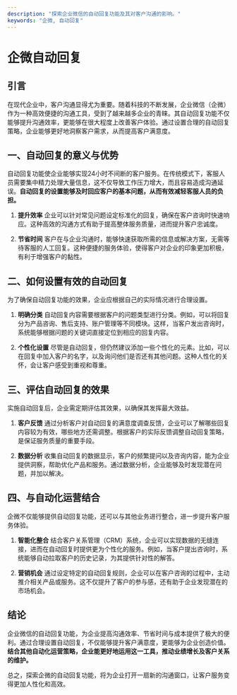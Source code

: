 ```yaml
---
description: "探索企业微信的自动回复功能及其对客户沟通的影响。"
keywords: "企微, 自动回复"
---
```

# 企微自动回复

## 引言

在现代企业中，客户沟通显得尤为重要。随着科技的不断发展，企业微信（企微）作为一种高效便捷的沟通工具，受到了越来越多企业的青睐。其自动回复功能不仅能够提升沟通效率，更能够在很大程度上改善客户体验。通过设置合理的自动回复策略，企业能够更好地洞察客户需求，从而提高客户满意度。

## 一、自动回复的意义与优势

自动回复功能使企业能够实现24小时不间断的客户服务。在传统模式下，客服人员需要集中精力处理大量信息，这不仅导致工作压力增大，而且容易造成沟通延误。**自动回复的设置能够及时回应客户的基本问题，从而有效减轻客服人员的负担。**

1. **提升效率**
   企业可以针对常见问题设定标准化的回复，确保在客户咨询时快速响应。这种高效的沟通方式有助于提高整体服务质量，进而提升客户忠诚度。
   
2. **节省时间**
   客户在与企业沟通时，能够快速获取所需的信息或解决方案，无需等待客服的人工回复。这种便捷的服务体验，使得客户对企业的印象更加积极，有利于增强客户的黏性。

## 二、如何设置有效的自动回复

为了确保自动回复功能的效果，企业应根据自己的实际情况进行合理设置。

1. **明确分类**
   自动回复内容需要根据客户的问题类型进行分类。例如，可以将回复分为产品咨询、售后支持、账户管理等不同模块。这样，当客户发出咨询时，系统能够根据问题的关键词直接定位到相应的回复内容。
   
2. **个性化设置**
   尽管是自动回复，但仍然建议添加一些个性化的元素。比如，可以在回复中加入客户的名字，以及询问他们是否还有其他问题。这种人性化的关怀，会让客户感受到重视和尊重。

## 三、评估自动回复的效果

实施自动回复后，企业需定期评估其效果，以确保其发挥最大效益。

1. **客户反馈**
   通过分析客户对自动回复的满意度调查反馈，企业可以了解哪些回复内容较为有效，哪些地方还需调整。根据客户的实际反馈调整自动回复策略，是保证服务质量的重要手段。
   
2. **数据分析**
   收集自动回复的数据显示，客户的频繁提问以及咨询内容，能为企业提供洞察，帮助优化产品和服务。通过数据分析，企业能够及时发现潜在问题，并加以解决。

## 四、与自动化运营结合

企微不仅能够提供自动回复功能，还可以与其他业务进行整合，进一步提升客户服务体验。

1. **智能化整合**
   结合客户关系管理（CRM）系统，企业可以实现数据的无缝连接，进而在自动回复时提供更为个性化的服务。例如，当客户提出咨询时，系统能够自动拉取客户的历史记录，为其提供针对性的解答。
   
2. **营销机会**
   通过设定特定的自动回复规则，企业可以在客户咨询的过程中，主动推介相关产品或服务。这不仅提升了客户的参与感，还有助于企业发现潜在的市场机会。

## 结论

企业微信的自动回复功能，为企业提高沟通效率、节省时间与成本提供了极大的便利。通过合理设置自动回复，不仅能够提升客户满意度，更能够为企业创造价值。**结合其他自动化运营策略，企业能更好地运用这一工具，推动业绩增长及客户关系的维护。**

总之，探索企微的自动回复功能，将为企业打开一扇新的沟通窗口，让客户服务变得更加人性化和高效。
